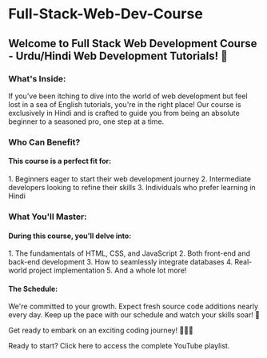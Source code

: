 # Full-Stack-Web-Dev-Course
<h2> Welcome to Full Stack Web Development Course - Urdu/Hindi Web Development Tutorials! 🚀</h2>
<h3> What's Inside: </h3>
<pr> If you've been itching to dive into the world of web development but feel lost in a sea of English tutorials, you're in the right place! Our course is exclusively in Hindi and is crafted to guide you from being an absolute beginner to a seasoned pro, one step at a time. </pr>
<h3> Who Can Benefit? </h3>
<h4> This course is a perfect fit for: </h4>
<pr>
1. Beginners eager to start their web development journey
2. Intermediate developers looking to refine their skills
3. Individuals who prefer learning in Hindi
 </pr>
<h3> What You'll Master: </h3>
<h4> During this course, you'll delve into: </h4>
<pr>
1. The fundamentals of HTML, CSS, and JavaScript
2. Both front-end and back-end development
3. How to seamlessly integrate databases
4. Real-world project implementation
5. And a whole lot more!
 </pr>
 <h4> The Schedule: </h4>
 <pr>
We're committed to your growth. Expect fresh source code additions nearly every day. Keep up the pace with our schedule and watch your skills soar! 📅

Get ready to embark on an exciting coding journey! 👨‍💻🌟

Ready to start? Click here to access the complete YouTube playlist.
 </pr>
